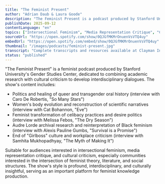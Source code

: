 ```yaml
---
title: "The Feminist Present"
author: "Adrian Daub & Laura Goode"
description: "The Feminist Present is a podcast produced by Stanford University's Clayman Institute for Gender Research, hosted by Adrian Daub and Laura Goode. The show invites feminist scholars, writers, and activists to explore intersectional issues of gender, culture, and politics. Content covers queer oral history, women's body evolution, celibacy and desire politics, Audre Lorde's archival research, and 'Girlboss' culture criticism. With a style blending academic depth and cultural acuity, it holds an important position in feminist knowledge production and public dialogue. Spotify rating of 4.7 (86 reviews), widely acclaimed among academic and cultural feminist podcasts."
publishDate: 2025-09-12
contentLanguage: "en"
topics: ["Intersectional Feminism", "Media Representation Critique", "Cultural Critique"]
sourceUrl: "https://open.spotify.com/show/0QJGfMKMrOnuenVsVTQ4uy"
embedUrl: "https://open.spotify.com/embed/show/0QJGfMKMrOnuenVsVTQ4uy"
thumbnail: "/images/podcasts/feminist-present.jpg"
transcript: "Complete transcripts and resources available at Clayman Institute website or signsjournal.org"
status: "published"
---
```


"The Feminist Present" is a feminist podcast produced by Stanford University's Gender Studies Center, dedicated to combining academic research with cultural criticism to develop interdisciplinary dialogues. The show's content includes:

- Politics and healing of queer and transgender oral history (interview with Caro De Robertis, "So Many Stars")
- Women's body evolution and reconstruction of scientific narratives (interview with Cat Bohannon, "Eve")
- Feminist transformation of celibacy practices and desire politics (interview with Melissa Febos, "The Dry Season")
- Audre Lorde archival research and reinterpretation of Black feminism (interview with Alexis Pauline Gumbs, "Survival is a Promise")
- End of "Girlboss" culture and workplace criticism (interview with Samhita Mukhopadhyay, "The Myth of Making It")

Suitable for audiences interested in intersectional feminism, media representation critique, and cultural criticism, especially communities interested in the intersection of feminist theory, literature, and social structures. The show's style is profound, interdisciplinary, and culturally insightful, serving as an important platform for feminist knowledge production.